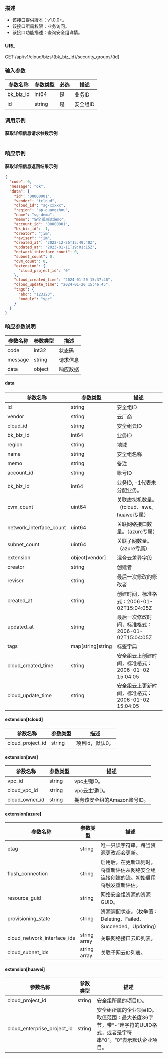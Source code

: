 ### 描述

- 该接口提供版本：v1.0.0+。
- 该接口所需权限：业务访问。
- 该接口功能描述：查询安全组详情。

### URL

GET /api/v1/cloud/bizs/{bk_biz_id}/security_groups/{id}

### 输入参数

| 参数名称       | 参数类型    | 必选 | 描述    |
|------------|---------|----|-------|
| bk_biz_id  | int64   | 是  | 业务ID  |
| id         | string  | 是  | 安全组ID |

### 调用示例

#### 获取详细信息请求参数示例

```json
```

### 响应示例

#### 获取详细信息返回结果示例

```json
{
  "code": 0,
  "message": "ok",
  "data": {
    "id": "00000001",
    "vendor": "tcloud",
    "cloud_id": "sg-xxxxx",
    "region": "ap-guangzhou",
    "name": "sg-demo",
    "memo": "安全组测试demo",
    "account_id": "00000001",
    "bk_biz_id": -1,
    "creator": "jim",
    "reviser": "jim",
    "created_at": "2022-12-26T15:49:40Z",
    "updated_at": "2023-01-11T19:01:15Z",
    "network_interface_count": 0,
    "subnet_count": 0,
    "cvm_count": 0,
    "extension": {
      "cloud_project_id": "0"
    },
    "cloud_created_time": "2024-01-20 15:37:46",
    "cloud_update_time": "2024-01-20 15:46:45",
    "tags": {
      "abc": "123123",
      "module": "vpc"
    }
  }
}
```

### 响应参数说明

| 参数名称    | 参数类型   | 描述   |
|---------|--------|------|
| code    | int32  | 状态码  |
| message | string | 请求信息 |
| data    | object | 响应数据 |

#### data

| 参数名称                    | 参数类型              | 描述                                 |
|-------------------------|-------------------|------------------------------------|
| id                      | string            | 安全组ID                              |
| vendor                  | string            | 云厂商                                |
| cloud_id                | string            | 安全组云ID                             |
| bk_biz_id               | int64             | 业务ID                               |
| region                  | string            | 地域                                 |
| name                    | string            | 安全组名称                              |
| memo                    | string            | 备注                                 |
| account_id              | string            | 账号ID                               |
| bk_biz_id               | int64             | 业务ID, -1代表未分配业务。                   |
| cvm_count               | uint64            | 关联虚拟机数量。（tcloud、aws、huawei专属）      |
| network_interface_count | uint64            | 关联网络接口数量。（azure专属）                 |
| subnet_count            | uint64            | 关联子网数量。（azure专属）                   |
| extension               | object[vendor]    | 混合云差异字段                            |
| creator                 | string            | 创建者                                |
| reviser                 | string            | 最后一次修改的修改者                         |
| created_at              | string            | 创建时间，标准格式：2006-01-02T15:04:05Z     |
| updated_at              | string            | 最后一次修改时间，标准格式：2006-01-02T15:04:05Z |
| tags                    | map[string]string | 标签字典                               |
| cloud_created_time      | string            | 安全组云上创建时间，标准格式：2006-01-02 15:04:05 |
| cloud_update_time       | string            | 安全组云上更新时间，标准格式：2006-01-02 15:04:05 |

#### extension[tcloud]

| 参数名称             | 参数类型   | 描述        |
|------------------|--------|-----------|
| cloud_project_id | string | 项目id，默认0。 |

#### extension[aws]

| 参数名称           | 参数类型   | 描述                |
|----------------|--------|-------------------|
| vpc_id         | string | vpc主键ID。          |
| cloud_vpc_id   | string | vpc云主键ID。         |
| cloud_owner_id | string | 拥有该安全组的Amazon账号ID。 |

#### extension[azure]

| 参数名称                        | 参数类型         | 描述                                              |
|-----------------------------|--------------|-------------------------------------------------|
| etag                        | string       | 唯一只读字符串，每当资源更改都会更新。                             |
| flush_connection            | string       | 启用后，在更新规则时，将重新评估从网络安全组连接创建的流。初始启用将触发重新评估。       |
| resource_guid               | string       | 网络安全组资源的资源GUID。                                 |
| provisioning_state          | string       | 资源调配状态。（枚举值：Deleting、Failed、Succeeded、Updating） |
| cloud_network_interface_ids | string array | 关联网络接口云ID列表。                                    |
| cloud_subnet_ids            | string array | 关联子网云ID列表。                                      |

#### extension[huawei]

| 参数名称                        | 参数类型   | 描述                                                               |
|-----------------------------|--------|------------------------------------------------------------------|
| cloud_project_id            | string | 安全组所属的项目ID。                                                      |
| cloud_enterprise_project_id | string | 安全组所属的企业项目ID。取值范围：最大长度36字节，带“-”连字符的UUID格式，或者是字符串“0”。“0”表示默认企业项目。 |

